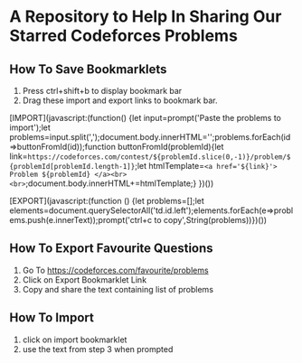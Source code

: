 # A Repository to Help In Sharing Our Starred Codeforces Problems
## How To Save Bookmarklets
1. Press ctrl+shift+b to display bookmark bar
2. Drag these import and export links to bookmark bar.

[IMPORT](javascript:(function() {let input=prompt('Paste the problems to import');let problems=input.split(',');document.body.innerHTML='';problems.forEach(id=>buttonFromId(id));function buttonFromId(problemId){let link=`https://codeforces.com/contest/${problemId.slice(0,-1)}/problem/${problemId[problemId.length-1]}`;let htmlTemplate=`<a href='${link}'> Problem ${problemId} </a><br><br>`;document.body.innerHTML+=htmlTemplate;}    })())  

[EXPORT](javascript:(function () {let problems=[];let elements=document.querySelectorAll('td.id.left');elements.forEach(e=>problems.push(e.innerText));prompt('ctrl+c to copy',String(problems))})())  

## How To Export Favourite Questions 
1. Go To https://codeforces.com/favourite/problems
2. Click on Export Bookmarklet Link
3. Copy and share the text containing list of problems

## How To Import 
1. click on import bookmarklet 
2. use the text from step 3 when prompted

